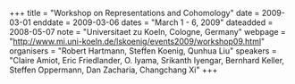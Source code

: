 +++
title = "Workshop on Representations and Cohomology"
date = 2009-03-01
enddate = 2009-03-06
dates = "March 1 - 6, 2009"
dateadded = 2008-05-07
note = "Universitaet zu Koeln, Cologne, Germany"
webpage = "http://www.mi.uni-koeln.de/lskoenig/events2009/workshop09.html"
organisers = "Robert Hartmann, Steffen Koenig, Qunhua Liu"
speakers = "Claire Amiot, Eric Friedlander, O. Iyama, Srikanth Iyengar, Bernhard Keller, 
Steffen Oppermann, Dan Zacharia, Changchang Xi"
+++
